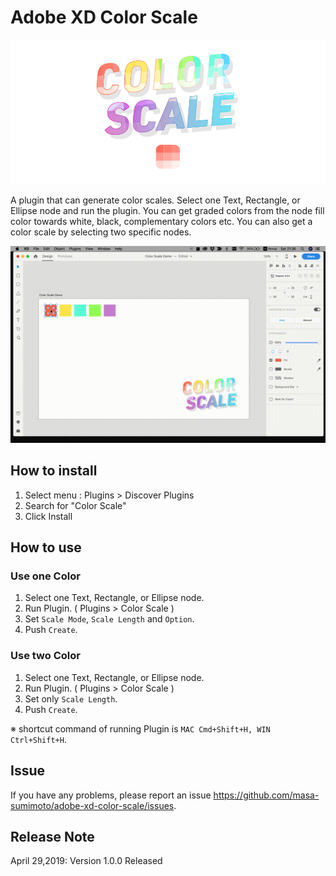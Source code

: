 # Adobe XD Color Scale

![mainvisual](https://github.com/masa-sumimoto/adobe-xd-color-scale/blob/master/assets/images/mainvisual.png)  

A plugin that can generate color scales. Select one Text, Rectangle, or Ellipse node and run the plugin. You can get graded colors from the node fill color towards white, black, complementary colors etc. You can also get a color scale by selecting two specific nodes.  

![operation-example](https://github.com/masa-sumimoto/adobe-xd-color-scale/blob/master/assets/images/operation-example.gif)  


## How to install

1. Select menu : Plugins > Discover Plugins
2. Search for "Color Scale"
3. Click Install


## How to use

### Use one Color
1. Select one Text, Rectangle, or Ellipse node.
2. Run Plugin. ( Plugins > Color Scale )
3. Set `Scale Mode`, `Scale Length` and `Option`.
4. Push `Create`.

### Use two Color
1. Select one Text, Rectangle, or Ellipse node.
2. Run Plugin. ( Plugins > Color Scale )
3. Set only `Scale Length`.
4. Push `Create`.

※ shortcut command of running Plugin is `MAC Cmd+Shift+H, WIN Ctrl+Shift+H`.  

## Issue
If you have any problems, please report an issue https://github.com/masa-sumimoto/adobe-xd-color-scale/issues.

## Release Note
April 29,2019: Version 1.0.0 Released






